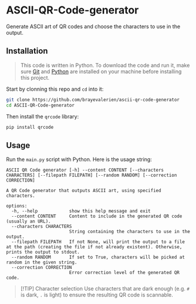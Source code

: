 # ASCII-QR-Code-generator
Generate ASCII art of QR codes and choose the characters to use in the output.

## Installation
> This code is written in Python. To download the code and run it, make sure [Git](https://git-scm.com/) and [Python](https://www.python.org/) are installed on your machine before installing this project.

Start by clonning this repo and `cd` into it:
```bash
git clone https://github.com/brayevalerien/ascii-qr-code-generator
cd ASCII-QR-Code-generator
```

Then install the `qrcode` library:
```bash
pip install qrcode
```

## Usage
Run the `main.py` script with Python. Here is the usage string:
```
ASCII QR Code generator [-h] --content CONTENT [--characters CHARACTERS] [--filepath FILEPATH] [--random RANDOM] [--correction CORRECTION]

A QR Code generator that outputs ASCII art, using specified characters.

options:
  -h, --help            show this help message and exit
  --content CONTENT     Content to include in the generated QR code (usually an URL).
  --characters CHARACTERS
                        String containing the characters to use in the output.
  --filepath FILEPATH   If not None, will print the output to a file at the path (creating the file if not already existent). Otherwise, prints the output to stdout.
  --random RANDOM       If set to True, characters will be picked at random in the given string.
  --correction CORRECTION
                        Error correction level of the generated QR code.
```

> [!TIP] Character selection
> Use characters that are dark enough (e.g. `#` is dark, `.` is light) to ensure the resulting QR code is scannable.